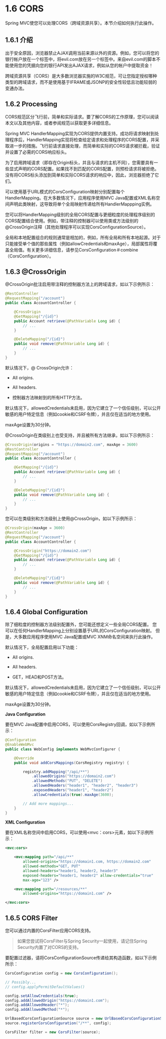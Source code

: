 # 1.6 CORS

Spring MVC使您可以处理CORS（跨域资源共享）。本节介绍如何执行此操作。

## 1.6.1 介绍

出于安全原因，浏览器禁止AJAX调用当前来源以外的资源。例如，您可以将您的银行帐户放在一个标签中，将evil.com放在另一个标签中。来自evil.com的脚本不能使用您的凭据向您的银行API发出AJAX请求，例如从您的帐户中提取资金！

跨域资源共享（CORS）是大多数浏览器实施的W3C规范，可让您指定授权哪种类型的跨域请求，而不是使用基于IFRAME或JSONP的安全性较低且功能较弱的变通办法。

## 1.6.2 Processing

CORS规范区分飞行前，简单和实际请求。要了解CORS的工作原理，您可以阅读本文以及其他内容，或者参阅规范以获取更多详细信息。

Spring MVC HandlerMapping实现为CORS提供内置支持。成功将请求映射到处理程序后，HandlerMapping实现将检查给定请求和处理程序的CORS配置，并采取进一步的措施。飞行前请求直接处理，而简单和实际的CORS请求被拦截，验证并设置了必需的CORS响应标头。

为了启用跨域请求（即存在Origin标头，并且与请求的主机不同），您需要具有一些显式声明的CORS配置。如果找不到匹配的CORS配置，则预检请求将被拒绝。没有将CORS标头添加到简单和实际CORS请求的响应中，因此，浏览器拒绝了它们。

可以使用基于URL模式的CorsConfiguration映射分别配置每个HandlerMapping。在大多数情况下，应用程序使用MVC Java配置或XML名称空间声明此类映射，这导致将单个全局映射传递给所有HandlerMappping实例。

您可以将HandlerMapping级别的全局CORS配置与更细粒度的处理程序级别的CORS配置结合使用。例如，带注释的控制器可以使用类或方法级别的@CrossOrigin注释（其他处理程序可以实现CorsConfigurationSource）。

全局和本地配置组合的规则通常是相加的，例如，所有全局和所有本地起源。对于只能接受单个值的那些属性（例如allowCredentials和maxAge），局部属性将覆盖全局值。有关更多详细信息，请参见CorsConfiguration＃combine（CorsConfiguration）。

## 1.6.3 @CrossOrigin

@CrossOrigin批注启用带注释的控制器方法上的跨域请求，如以下示例所示：

~~~java
@RestController
@RequestMapping("/account")
public class AccountController {

    @CrossOrigin
    @GetMapping("/{id}")
    public Account retrieve(@PathVariable Long id) {
        // ...
    }

    @DeleteMapping("/{id}")
    public void remove(@PathVariable Long id) {
        // ...
    }
}
~~~

默认情况下，@ CrossOrigin允许：

* All origins.

* All headers.

* 控制器方法映射到的所有HTTP方法。

默认情况下，allowedCredentials未启用，因为它建立了一个信任级别，可以公开敏感的用户特定信息（例如cookie和CSRF令牌），并且仅在适当的地方使用。

maxAge设置为30分钟。

@CrossOrigin在类级别上也受支持，并且被所有方法继承，如以下示例所示：

~~~java
@CrossOrigin(origins = "https://domain2.com", maxAge = 3600)
@RestController
@RequestMapping("/account")
public class AccountController {

    @GetMapping("/{id}")
    public Account retrieve(@PathVariable Long id) {
        // ...
    }

    @DeleteMapping("/{id}")
    public void remove(@PathVariable Long id) {
        // ...
    }
}
~~~

您可以在类级别和方法级别上使用@CrossOrigin，如以下示例所示：

~~~java
@CrossOrigin(maxAge = 3600)
@RestController
@RequestMapping("/account")
public class AccountController {

    @CrossOrigin("https://domain2.com")
    @GetMapping("/{id}")
    public Account retrieve(@PathVariable Long id) {
        // ...
    }

    @DeleteMapping("/{id}")
    public void remove(@PathVariable Long id) {
        // ...
    }
}
~~~

## 1.6.4  Global Configuration

除了细粒度的控制器方法级别配置外，您可能还想定义一些全局CORS配置。 您可以在任何HandlerMapping上分别设置基于URL的CorsConfiguration映射。 但是，大多数应用程序使用MVC Java配置或MVC XNM命名空间来执行此操作。

默认情况下，全局配置启用以下功能：

* All origins.

* All headers.

* GET，HEAD和POST方法。

默认情况下，allowedCredentials未启用，因为它建立了一个信任级别，可以公开敏感的用户特定信息（例如cookie和CSRF令牌），并且仅在适当的地方使用。

maxAge设置为30分钟。

**Java Configuration**

要在MVC Java配置中启用CORS，可以使用CorsRegistry回调，如以下示例所示：

~~~java
@Configuration
@EnableWebMvc
public class WebConfig implements WebMvcConfigurer {

    @Override
    public void addCorsMappings(CorsRegistry registry) {

        registry.addMapping("/api/**")
            .allowedOrigins("https://domain2.com")
            .allowedMethods("PUT", "DELETE")
            .allowedHeaders("header1", "header2", "header3")
            .exposedHeaders("header1", "header2")
            .allowCredentials(true).maxAge(3600);

        // Add more mappings...
    }
}
~~~

**XML Configuration**

要在XML名称空间中启用CORS，可以使用&lt;mvc：cors>元素，如以下示例所示：

~~~xml
<mvc:cors>

    <mvc:mapping path="/api/**"
        allowed-origins="https://domain1.com, https://domain2.com"
        allowed-methods="GET, PUT"
        allowed-headers="header1, header2, header3"
        exposed-headers="header1, header2" allow-credentials="true"
        max-age="123" />

    <mvc:mapping path="/resources/**"
        allowed-origins="https://domain1.com" />

</mvc:cors>
~~~

## 1.6.5 CORS Filter

您可以通过内置的CorsFilter应用CORS支持。

>如果您尝试将CorsFilter与Spring Security一起使用，请记住Spring Security内置了对CORS的支持。

要配置过滤器，请将CorsConfigurationSource传递给其构造函数，如以下示例所示：

~~~java
CorsConfiguration config = new CorsConfiguration();

// Possibly...
// config.applyPermitDefaultValues()

config.setAllowCredentials(true);
config.addAllowedOrigin("https://domain1.com");
config.addAllowedHeader("*");
config.addAllowedMethod("*");

UrlBasedCorsConfigurationSource source = new UrlBasedCorsConfigurationSource();
source.registerCorsConfiguration("/**", config);

CorsFilter filter = new CorsFilter(source);
~~~





